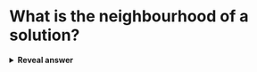 # What is the neighbourhood of a solution?
<details>
<summary><b>Reveal answer</b></summary>
All possible mutant solutions from that solution
</details>
